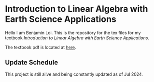 <h1>Introduction to Linear Algebra with Earth Science Applications</h1>

Hello I am Benjamin Loi. This is the repository for the tex files for my textbook <em>Introduction to Linear Algebra with Earth Science Applications</em>.

The textbook pdf is located at [here](Linear_Algebra_Notes_New.pdf).

<h2>Update Schedule</h2>
This project is still alive and being constantly updated as of Jul 2024.
